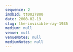 ```yaml
---
sequence: 2
imdbId: tt0027800
date: 2008-02-19
slug: the-invisible-ray-1935
medium: null
venue: null
venueNotes: null
mediumNotes: null
---
```


